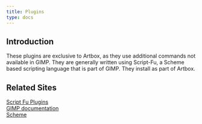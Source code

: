 ```yaml
---
title: Plugins
type: docs
---
```


## Introduction

These plugins are exclusive to Artbox, as they use additional commands not available in GIMP. They are generally written using Script-Fu, a Scheme based scripting language that is part of GIMP. They install as part of Artbox.

## Related Sites

[Script Fu Plugins](https://script-fu.github.io/2023/08/13/Getting-Started.html)  
[GIMP documentation](https://docs.gimp.org/en/gimp-concepts-script-fu.html)  
[Scheme](https://www.scheme.org/)